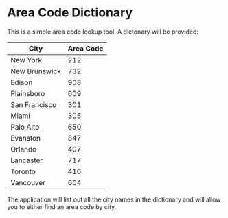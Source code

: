 # Area Code Dictionary
This is a simple area code lookup tool. A dictonary will be provided:

| City            | Area Code |
|-----------------|-----------|
| New York        | 212       |
| New Brunswick   | 732       |
| Edison          | 908       |
| Plainsboro      | 609       |
| San Francisco   | 301       |
| Miami           | 305       |
| Palo Alto       | 650       |
| Evanston        | 847       |
| Orlando         | 407       |
| Lancaster       | 717       |
| Toronto         | 416       |
| Vancouver       | 604       |

The application will list out all the city names in the dictionary and will allow you to either find an area code by city.
